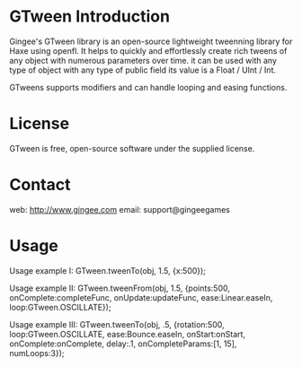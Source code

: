 GTween Introduction
===================

Gingee's GTween library is an open-source lightweight tweenning library for Haxe using openfl.
It helps to quickly and effortlessly create rich tweens of any object with numerous parameters over time. 
it can be used with any type of object with any type of public field its value is a Float / UInt / Int.

GTweens supports modifiers and can handle looping and easing functions.

License
=======
GTween is free, open-source software under the supplied license.

Contact
=======
web: http://www.gingee.com
email: support@gingeegames

Usage
=====

Usage example I:
GTween.tweenTo(obj, 1.5, {x:500});

Usage example II:
GTween.tweenFrom(obj, 1.5, {points:500, onComplete:completeFunc, onUpdate:updateFunc, ease:Linear.easeIn, loop:GTween.OSCILLATE});

Usage example III:
GTween.tweenTo(obj, .5, {rotation:500, loop:GTween.OSCILLATE, ease:Bounce.easeIn, onStart:onStart, onComplete:onComplete, delay:.1, onCompleteParams:[1, 15], numLoops:3});
